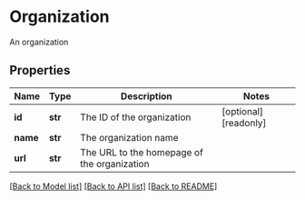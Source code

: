 # Organization

An organization
## Properties
Name | Type | Description | Notes
------------ | ------------- | ------------- | -------------
**id** | **str** | The ID of the organization | [optional] [readonly] 
**name** | **str** | The organization name | 
**url** | **str** | The URL to the homepage of the organization | 

[[Back to Model list]](../README.md#documentation-for-models) [[Back to API list]](../README.md#documentation-for-api-endpoints) [[Back to README]](../README.md)


